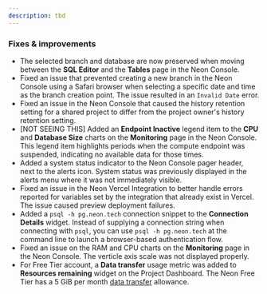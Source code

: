 ```yaml
---
description: tbd
---
```


### Fixes & improvements

- The selected branch and database are now preserved when moving between the **SQL Editor** and the **Tables** page in the Neon Console.
- Fixed an issue that prevented creating a new branch in the Neon Console using a Safari browser when selecting a specific date and time as the branch creation point. The issue resulted in an `Invalid Date` error.
- Fixed an issue in the Neon Console that caused the history retention setting for a shared project to differ from the project owner's history retention setting.
- [NOT SEEING THIS] Added an **Endpoint Inactive** legend item to the **CPU** and **Database Size** charts on the **Monitoring** page in the Neon Console. This legend item highlights periods when the compute endpoint was suspended, indicating no available data for those times.
- Added a system status indicator to the Neon Console pager header, next to the alerts icon. System status was previously displayed in the alerts menu where it was not immediately visible.
- Fixed an issue in the Neon Vercel Integration to better handle errors reported for variables set by the integration that already exist in Vercel. The issue caused preview deployment failures.
- Added a `psql -h pg.neon.tech` connection snippet to the **Connection Details** widget. Instead of supplying a connection string when connecting with `psql`, you can use `psql -h pg.neon.tech` at the command line to launch a browser-based authentication flow.
- Fixed an issue on the RAM and CPU charts on the **Monitoring** page in the Neon Console. The verticle axis scale was not displayed properly.
- For Free Tier account, a **Data transfer** usage metric was added to **Resources remaining** widget on the Project Dashboard. The Neon Free Tier has a 5 GiB per month [data transfer](/docs/introduction/usage-metrics#data-transfer) allowance.
